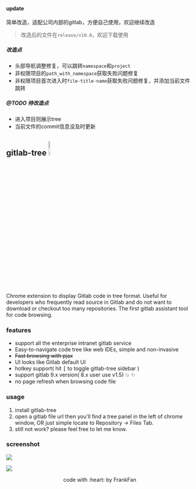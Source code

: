 #### update
简单改造，适配公司内部的gitlab，方便自己使用，欢迎继续改造

> 改造后的文件在`release/v10.0`，欢迎下载使用

##### 改造点
- 头部导航调整修复，可以跳转`namespace`和`project`
- 非权限项目的`path_with_namespace`获取失败问题修复
- 非权限项目首次进入时`file-title-name`获取失败问题修复，并添加当前文件跳转

##### @TODO 待改造点
- 进入项目则展示tree
- 当前文件的commit信息没及时更新

## gitlab-tree  <img src="http://images2015.cnblogs.com/blog/282019/201511/282019-20151106105737086-1425638412.png" alt="gitlab tree logo" width="10%" height="10%"/>

Chrome extension to display Gitlab code in tree format. Useful for developers who frequently read source in Gitlab and do not want to download or checkout too many repositories. The first gitlab assistant tool for code browsing.

### features

* support all the enterprise intranet gitlab service
* Easy-to-navigate code tree like web IDEs, simple and non-invasive
* ~~Fast browsing with pjax~~
* UI looks like Gitlab default UI
* hotkey support( hit <kbd>[</kbd> to toggle gitlab-tree sidebar )
* support gitlab 9.x version( 8.x user use v1.5) :collision: :sparkles:
* no page refresh when browsing code file

### usage

1. install gitlab-tree
2. open a gitlab file url then you'll find a tree panel in the left of chrome window, OR just simple locate to Repository -> Files Tab.
3. still not work?  please feel free to let me know.

### screenshot

![](./docs/snapshot-gitlab9.gif)

![](./docs/gitlab-tree.png)


<center>code with :heart: by FrankFan</center>
